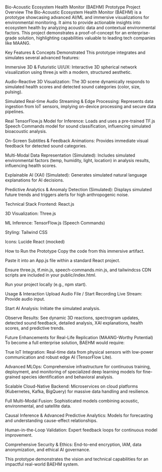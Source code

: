 Bio-Acoustic Ecosystem Health Monitor (BAEHM) Prototype
Project Overview
The Bio-Acoustic Ecosystem Health Monitor (BAEHM) is a prototype showcasing advanced AI/ML and immersive visualizations for environmental monitoring. It aims to provide actionable insights into ecosystem health by analyzing acoustic data and contextual environmental factors. This project demonstrates a proof-of-concept for an enterprise-grade solution, highlighting capabilities valuable to leading tech companies like MAANG.

Key Features & Concepts Demonstrated
This prototype integrates and simulates several advanced features:

Immersive 3D & Futuristic UI/UX: Interactive 3D spherical network visualization using three.js with a modern, structured aesthetic.

Audio-Reactive 3D Visualization: The 3D scene dynamically responds to simulated health scores and detected sound categories (color, size, pulsing).

Simulated Real-time Audio Streaming & Edge Processing: Represents data ingestion from IoT sensors, implying on-device processing and secure data pipelines.

Real TensorFlow.js Model for Inference: Loads and uses a pre-trained TF.js Speech Commands model for sound classification, influencing simulated bioacoustic analysis.

On-Screen Subtitles & Feedback Animations: Provides immediate visual feedback for detected sound categories.

Multi-Modal Data Representation (Simulated): Includes simulated environmental factors (temp, humidity, light, location) in analysis results, influencing health scores.

Explainable AI (XAI) (Simulated): Generates simulated natural language explanations for AI decisions.

Predictive Analytics & Anomaly Detection (Simulated): Displays simulated future trends and triggers alerts for high anthropogenic noise.

Technical Stack
Frontend: React.js

3D Visualization: Three.js

ML Inference: TensorFlow.js (Speech Commands)

Styling: Tailwind CSS

Icons: Lucide React (mocked)

How to Run the Prototype
Copy the code from this immersive artifact.

Paste it into an App.js file within a standard React project.

Ensure three.js, tf.min.js, speech-commands.min.js, and tailwindcss CDN scripts are included in your public/index.html.

Run your project locally (e.g., npm start).

Usage & Interaction
Upload Audio File / Start Recording Live Stream: Provide audio input.

Start AI Analysis: Initiate the simulated analysis.

Observe Results: See dynamic 3D reactions, spectrogram updates, detected sound feedback, detailed analysis, XAI explanations, health scores, and predictive trends.

Future Enhancements for Real-Life Replication (MAANG-Worthy Potential)
To become a full enterprise solution, BAEHM would require:

True IoT Integration: Real-time data from physical sensors with low-power communication and robust edge AI (TensorFlow Lite).

Advanced MLOps: Comprehensive infrastructure for continuous training, deployment, and monitoring of specialized deep learning models for fine-grained species identification and behavioral analysis.

Scalable Cloud-Native Backend: Microservices on cloud platforms (Kubernetes, Kafka, BigQuery) for massive data handling and resilience.

Full Multi-Modal Fusion: Sophisticated models combining acoustic, environmental, and satellite data.

Causal Inference & Advanced Predictive Analytics: Models for forecasting and understanding cause-effect relationships.

Human-in-the-Loop Validation: Expert feedback loops for continuous model improvement.

Comprehensive Security & Ethics: End-to-end encryption, IAM, data anonymization, and ethical AI governance.

This prototype demonstrates the vision and technical capabilities for an impactful real-world BAEHM system.
